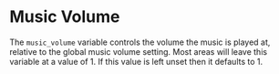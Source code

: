 # Music Volume

The ```music_volume``` variable controls the volume the music is played at,
relative to the global music volume setting. Most areas will leave this variable
at a value of 1. If this value is left unset then it defaults to 1. 

